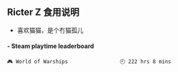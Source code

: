 ## Ricter Z 食用说明
- 喜欢猫猫，是个冇猫孤儿

<!-- steam-box start -->
#### - Steam playtime leaderboard
```text
🎮 World of Warships                 🕘 222 hrs 8 mins
```
<!-- Powered by https://github.com/YouEclipse/steam-box . -->
<!-- steam-box end -->
